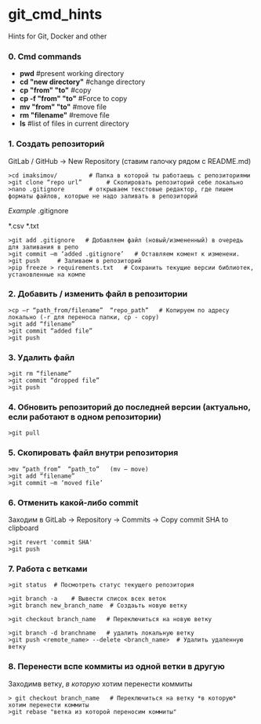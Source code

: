 # git_cmd_hints
Hints for Git, Docker and other

### 0. Cmd commands

- **pwd**   #present working directory
- **cd "new directory"**   #change directory
- **cp "from"  "to"**  #copy
- **cp -f "from"  "to"**  #Force to copy
- **mv "from"   "to"**  #move file
- **rm "filename"**   #remove file
- **ls**   #list of files in current directory


### 1.	Создать репозиторий
GitLab / GitHub -> New Repository (ставим галочку рядом с README.md)
```
>cd imaksimov/         # Папка в которой ты работаешь с репозиториями
>git clone “repo url”       # Скопировать репозиторий себе локально
>nano .gitignore       # открываем текстовые редактор, где пишем форматы файлов, которые не надо заливать в репозиторий
```
_Example_
.gitignore

*.csv
*.txt

```
>git add .gitignore   # Добавляем файл (новый/измененный) в очередь для заливания в репо
>git commit –m ‘added .gitignore’   # Оставляем комент к изменени.
>git push     # Заливаем в репозиторий
>pip freeze > requirements.txt   # Сохранить текущие версии библиотек, установленные на компе
```

### 2.	Добавить / изменить файл в репозитории
```
>cp –r “path_from/filename”  “repo_path”   # Копируем по адресу локально (-r для переноса папки, cp - copy)
>git add “filename”
>git commit “added file”
>git push
```

### 3.	Удалить файл
```
>git rm “filename”
>git commit “dropped file”
>git push
```

### 4.	Обновить репозиторий до последней версии (актуально, если работают в одном репозитории)
```
>git pull
```

### 5.	Скопировать файл внутри репозитория
```
>mv “path_from”  “path_to”   (mv – move)
>git add “filename”
>git commit –m ‘moved file’
```

### 6. Отменить какой-либо commit
Заходим в GitLab -> Repository -> Commits -> Copy commit SHA to clipboard
```
>git revert 'commit SHA'
>git push
```

### 7. Работа с ветками
```
>git status  # Посмотреть статус текущего репозитория

>git branch -a    # Вывести список всех веток
>git branch new_branch_name  # Создаьть новую ветку

>git checkout branch_name   # Переключиться на новую ветку

>git branch -d branchname   # удалить локальную ветку
>git push <remote_name> --delete <branch_name>  # Удалить удаленную ветку
```

### 8. Перенести вспе коммиты из одной ветки в другую
Заходимв ветку, *в которую* хотим перенести коммиты
```
> git checkout branch_name   # Переключиться на ветку *в которую* хотим перенести коммиты
>git rebase "ветка из которой переносим коммиты"
```





